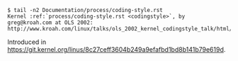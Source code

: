 ```console
$ tail -n2 Documentation/process/coding-style.rst
Kernel :ref:`process/coding-style.rst <codingstyle>`, by greg@kroah.com at OLS 2002:
http://www.kroah.com/linux/talks/ols_2002_kernel_codingstyle_talk/html/
```
Introduced in <https://git.kernel.org/linus/8c27ceff3604b249a9efafbd1bd8b141b79e619d>.
